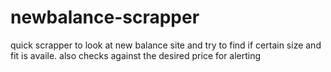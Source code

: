 # newbalance-scrapper

quick scrapper to look at new balance site and try to find if certain size and fit is availe. also checks against the desired price for alerting 

